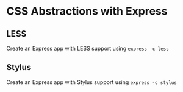 # CSS Abstractions with Express

## LESS
Create an Express app with LESS support using `express -c less`

## Stylus
Create an Express app with Stylus support using `express -c stylus`
